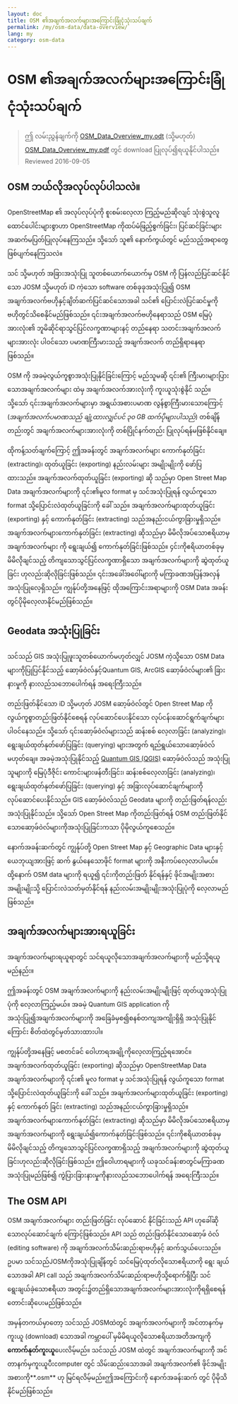 ```yaml
---
layout: doc
title: OSM ၏အချက်အလက်များအကြောင်းခြုံငုံသုံးသပ်ချက်
permalink: /my/osm-data/data-overview/
lang: my
category: osm-data
---
```


OSM ၏အချက်အလက်များအကြောင်းခြုံငုံသုံးသပ်ချက်
==================


> ဤ လမ်းညွှန်ချက်ကို   [OSM_Data_Overview_my.odt](/files/OSM_Data_Overview_my.odt) (သို့မဟုတ်) [OSM_Data_Overview_my.pdf](/files/OSM_Data_Overview_my.pdf) တွင် download ပြုလုပ်၍ရယူနိုင်ပါသည်။  
> Reviewed 2016-09-05

<!--In this section we'll consider how OpenStreetMap functions, which will help us to understand better how the data is structured, and how we can best utilize it.-->

OSM ဘယ်လိုအလုပ်လုပ်ပါသလဲ။
--------------
OpenStreetMap ၏ အလုပ်လုပ်ပုံကို စူးစမ်းလေ့လာ ကြည့်မည်ဆိုလျင် သုံးစွဲသူလူ ထောင်ပေါင်းများစွာဟာ OpenStreetMap ကိုထပ်မံဖြည့်စွက်ခြင်း၊ ပြင်ဆင်ခြင်းများ အဆက်မပြတ်ပြုလုပ်နေကြသည်။ သို့သော် သူ၏ နောက်ကွယ်တွင် မည်သည့်အရာတွေ ဖြစ်ပျက်နေကြသလဲ။   

သင် သို့မဟုတ် အခြားအသုံးပြု သူတစ်ယောက်ယောက်မှ OSM ကို ပြန်လည်ပြင်ဆင်နိုင်သော JOSM သို့မဟုတ် iD ကဲ့သော software တစ်ခုခုအသုံးပြု၍ OSM အချက်အလက်ဗဟိုနှင့်ချိတ်ဆက်ပြင်ဆင်သောအခါ သင်၏ ပြောင်းလဲပြင်ဆင်မှုကို ဗဟိုတွင်သိစေနိုင်မည်ဖြစ်သည်။ ၎င်းအချက်အလက်ဗဟိုနေရာသည် OSM မြေပုံအားလုံး၏ ဘူမိဆိုင်ရာသွင်ပြင်လက္ခဏာများနင့် တည်နေရာ သတင်းအချက်အလက်များအားလုံး ပါဝင်သော ပမာဏကြီးမားသည့် အချက်အလက် တည်ရှိရာနေရာဖြစ်သည်။   

OSM ကို အခမဲ့လွယ်ကူစွာအသုံးပြုနိုင်ခြင်းကြောင့် မည်သူမဆို ၎င်း၏ ကြီးမားများပြားသောအချက်အလက်များ ထဲမှ အချက်အလက်အားလုံးကို ကူးယူသုံးစွဲနိုင် သည်။ သို့သော် ၎င်းအချက်အလက်များမှာ အရွယ်အစားပမာဏ လွန်စွာကြီးမားသောကြောင့် (*အချက်အလက်ပမာဏသည် ချုံ့ထားလျှင်ပင် ၃၀ GB ထက်ပိုများပါသည်*) တစ်ချိန်တည်းတွင် အချက်အလက်များအားလုံးကို တစ်ပြိုင်နက်တည်း ပြုလုပ်ရန်မဖြစ်နိုင်ချေ။  

ထိုကန့်သတ်ချက်ကြောင့် ဤအခန်းတွင် အချက်အလက်များ ကောက်နုတ်ခြင်း (extracting)၊ ထုတ်ယူခြင်း (exporting) နည်းလမ်းများ အမျိုးမျိုးကို ဖော်ပြထားသည်။ အချက်အလက်ထုတ်ယူခြင်း (exporting) ဆို သည်မှာ Open Street Map Data အချက်အလက်များကို ၎င်း၏မူလ format မှ သင်အသုံးပြုရန် လွယ်ကူသော format သို့ပြောင်းလဲထုတ်ယူခြင်းကို ခေါ် သည်။ အချက်အလက်များထုတ်ယူခြင်း (exporting) နှင့် ကောက်နုတ်ခြင်း (extracting) သည်အနည်းငယ်ကွာခြားမှုရှိသည်။ အချက်အလက်များကောက်နုတ်ခြင်း (extracting) ဆိုသည်မှာ မိမိလိုအပ်သောဧရိယာမှ အချက်အလက်များ ကို ရွေးချယ်၍ ကောက်နုတ်ခြင်းဖြစ်သည်။ ၄င်းကိုဧရိယာတစ်ခုမှ မိမိလိုချင်သည့် တိကျသောသွင်ပြင်လက္ခဏာရှိသော အချက်အလက်များကို ဆွဲထုတ်ယူခြင်း ဟုလည်းဆိုလိုခြင်းဖြစ်သည်။ ၎င်းအခေါ်အဝေါ်များကို မကြာခဏအပြန်အလှန်အသုံးပြုလေ့ရှိသည်။ ကျွန်ုပ်တို့အနေဖြင့် ထိုအကြောင်းအရာများကို OSM Data အခန်းတွင်ပိုမိုလေ့လာနိုင်မည်ဖြစ်သည်။  

Geodata အသုံးပြုခြင်း
--------------
သင်သည် GIS အသုံးပြုဖူးသူတစ်ယောက်မဟုတ်လျှင် JOSM ကဲ့သို့သော OSM Data များကိုပြုပြင်နိုင်သည့် ဆော့ဖ်ဝဲလ်နှင့်Quantum GIS, ArcGIS ဆော့ဖ်ဝဲလ်များ၏ ခြားနားမှုကို နားလည်သဘောပေါက်ရန် အရေးကြီးသည်။     

တည်းဖြတ်နိုင်သော iD သို့မဟုတ် JOSM ဆော့ဖ်ဝဲလ်တွင် Open Street Map ကို လွယ်ကူစွာတည်းဖြတ်နိုင်စေရန် လုပ်ဆောင်ပေးနိုင်သော လုပ်ငန်းဆောင်ရွက်ချက်များပါဝင်နေသည်။ သို့သော် ၎င်းဆော့ဖ်ဝဲလ်များသည် ဆန်းစစ် လေ့လာခြင်း (analyzing)၊ ရွေးချယ်ထုတ်နုတ်ဖော်ပြခြင်း (querying) များအတွက် ရည်ရွယ်သောဆော့ဖ်ဝဲလ် မဟုတ်ချေ။ 
အခမဲ့အသုံးပြုနိုင်သည့် [Quantum GIS (QGIS)](http://www.qgis.org) ဆော့ဖ်ဝဲလ်သည် အသုံးပြုသူများကို မြေပုံဒီဇိုင်း ကောင်းများဖန်တီးခြင်း၊ ဆန်းစစ်လေ့လာခြင်း (analyzing)၊ ရွေးချယ်ထုတ်နုတ်ဖော်ပြခြင်း (querying) နှင့် အခြားလုပ်ဆောင်ချက်များကို လုပ်ဆောင်ပေးနိုင်သည်။ GIS ဆော့ဖ်ဝဲလ်သည် Geodata များကို တည်းဖြတ်ရန်လည်းအသုံးပြုနိုင်သည်။ သို့သော် Open Street Map ကိုတည်းဖြတ်ရန် OSM တည်းဖြတ်နိုင်သောဆော့ဖ်ဝဲလ်များကိုအသုံးပြုခြင်းကသာ ပိုမိုလွယ်ကူစေသည်။  

နောက်အခန်းဆက်တွင် ကျွန်ုပ်တို့ Open Street Map နှင့် Geographic Data များနှင့်ယေဘုယျအားဖြင့် ဆက် နွယ်နေသောဖိုင် format များကို အနီးကပ်လေ့လာပါမယ်။ ထို့နောက် OSM data များကို ရယူ၍ ၎င်းကိုတည်းဖြတ် နိုင်ရန်နှင့် ဖိုင်အမျိုးအစားအမျိုးမျိုးသို့ ပြောင်းလဲသတ်မှတ်နိုင်ရန် နည်းလမ်းအမျိုးမျိုးအသုံးပြုပုံကို လေ့လာမည်ဖြစ်သည်။  


အချက်အလက်များအားရယူခြင်း
-----------------

အချက်အလက်များရယူရာတွင် သင်ရယူလိုသောအချက်အလက်များကို မည်သို့ရယူမည်နည်း။   

ဤအခန်းတွင် OSM အချက်အလက်များကို နည်းလမ်းအမျိုးမျိုးဖြင့် ထုတ်ယူအသုံးပြုပုံကို လေ့လာကြည့်မယ်။ အခမဲ့ Quantum GIS application ကိုအသုံးပြု၍အချက်အလက်များကို အခြေခံမှစ၍စနစ်တကျအကျိုးရှိရှိ အသုံးပြုနိုင်ကြောင်း 
စိတ်ထဲတွင်မှတ်သားထားပါ။  

ကျွန်ုပ်တို့အနေဖြင့် မစတင်ခင် ဝေါဟာရအချို့ကိုလေ့လာကြည့်ရအောင်။ အချက်အလက်ထုတ်ယူခြင်း (exporting) ဆိုသည်မှာ OpenStreetMap Data အချက်အလက်များကို ၎င်း၏ မူလ format မှ သင်အသုံးပြုရန် လွယ်ကူသော format သို့ပြောင်းလဲထုတ်ယူခြင်းကို ခေါ် သည်။ အချက်အလက်များထုတ်ယူခြင်း (exporting) နှင့် ကောက်နုတ် ခြင်း (extracting) သည်အနည်းငယ်ကွာခြားမှုရှိသည်။ အချက်အလက်များကောက်နုတ်ခြင်း (extracting) ဆိုသည်မှာ မိမိလိုအပ်သောဧရိယာမှ အချက်အလက်များကို ရွေးချယ်၍ကောက်နုတ်ခြင်းဖြစ်သည်။ ၎င်းကိုဧရိယာတစ်ခုမှ မိမိလိုချင်သည့် တိကျသောသွင်ပြင်လက္ခဏာရှိသည့် အချက်အလက်များကို ဆွဲထုတ်ယူခြင်းဟုလည်းဆိုလိုခြင်းဖြစ်သည်။ ဤဝေါဟာရများကို ယခုသင်ခန်းစာတွင်မကြာခဏအသုံးပြုမည်ဖြစ်၍ ကွဲပြားခြားနားမှုကိုနားလည်သဘောပေါက်ရန် အရေးကြီးသည်။  

The OSM API
------------
OSM အချက်အလက်များ တည်းဖြတ်ခြင်း လုပ်ဆောင် နိုင်ခြင်းသည် API ဟုခေါ်ဆိုသောလုပ်ဆောင်ချက် ကြောင့်ဖြစ်သည်။ API သည် တည်းဖြတ်နိုင်သောဆော့ဖ် ဝဲလ် (editing software) ကို အချက်အလက်သိမ်းဆည်းရာဗဟိုနှင့် ဆက်သွယ်ပေးသည်။ ဥပမာ သင်သည်JOSMကိုအသုံးပြုချိန်တွင် သင်မြေပုံထုတ်လိုသောဧရိယာကို ရွေး ချယ်သောအခါ API call သည် အချက်အလက်သိမ်းဆည်းရာဗဟိုသို့ရောက်ရှိပြီး သင်ရွေးချယ်ခဲ့သောဧရိယာ အတွင်း၌တည်ရှိသောအချက်အလက်များအားလုံးကိုရရှိစေရန်တောင်းဆိုပေးမည်ဖြစ်သည်။  

အမှန်တကယ်မှာတော့ သင်သည် JOSMထဲတွင် အချက်အလက်များကို အင်တာနက်မှ ကူးယူ (download) သောအခါ ကမ္ဘာပေါ် မှမိမိရယူလိုသောဧရိယာအတိအကျကို **ကောက်နုတ်ကူးယူ**ပေးလိမ့်မည်။ သင်သည်  JOSM ထဲတွင် အချက်အလက်များကို အင်တာနက်မှကူးယူပီးcomputer တွင် သိမ်းဆည်းသောအခါ အချက်အလက်၏ ဖိုင်အမျိုးအစားကို**.osm** ဟု မြင်ရလိမ့်မည်။ဤအကြောင်းကို နောက်အခန်းဆက် တွင် ပိုမိုသိနိုင်မည်ဖြစ်သည်။  
